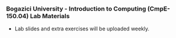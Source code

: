### Bogazici University - Introduction to Computing (CmpE-150.04) Lab Materials

- Lab slides and extra exercises will be uploaded weekly.
